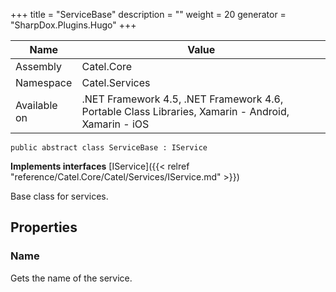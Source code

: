 

+++
title = "ServiceBase" 
description = ""
weight = 20
generator = "SharpDox.Plugins.Hugo"
+++

Name|Value
---|---
Assembly|Catel.Core
Namespace|Catel.Services
Available on|.NET Framework 4.5, .NET Framework 4.6, Portable Class Libraries, Xamarin - Android, Xamarin - iOS

```
public abstract class ServiceBase : IService
```

**Implements interfaces**
[IService]({{< relref "reference/Catel.Core/Catel/Services/IService.md" >}})

Base class for services.

## Properties

### Name

Gets the name of the service.

